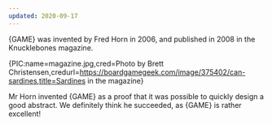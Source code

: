 ```yaml
---
updated: 2020-09-17
---
```


{GAME} was invented by Fred Horn in 2006, and published in 2008 in the Knucklebones magazine.

{PIC:name=magazine.jpg,cred=Photo by Brett Christensen,credurl=https://boardgamegeek.com/image/375402/can-sardines,title=Sardines in the magazine}

Mr Horn invented {GAME} as a proof that it was possible to quickly design a good abstract. We definitely think he succeeded, as {GAME} is rather excellent!
